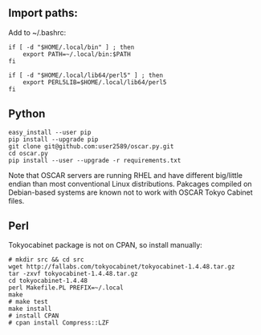 
## Import paths:

Add to ~/.bashrc:

    if [ -d "$HOME/.local/bin" ] ; then
        export PATH=~/.local/bin:$PATH
    fi

    if [ -d "$HOME/.local/lib64/perl5" ] ; then
        export PERL5LIB=$HOME/.local/lib64/perl5
    fi


## Python

    easy_install --user pip
    pip install --upgrade pip
    git clone git@github.com:user2589/oscar.py.git
    cd oscar.py
    pip install --user --upgrade -r requirements.txt

Note that OSCAR servers are running RHEL and have different big/little endian than
most conventional Linux distributions.
Pakcages compiled on Debian-based systems are known not to work with OSCAR
Tokyo Cabinet files.

## Perl

Tokyocabinet package is not on CPAN, so install manually:

    # mkdir src && cd src
    wget http://fallabs.com/tokyocabinet/tokyocabinet-1.4.48.tar.gz
    tar -zxvf tokyocabinet-1.4.48.tar.gz
    cd tokyocabinet-1.4.48
    perl Makefile.PL PREFIX=~/.local
    make
    # make test
    make install
    # install CPAN
    # cpan install Compress::LZF
